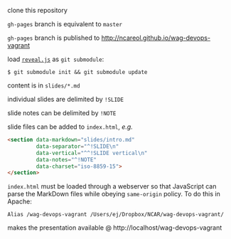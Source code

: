 clone this repository

`gh-pages` branch is equivalent to `master`

`gh-pages` branch is published to http://ncareol.github.io/wag-devops-vagrant

load [`reveal.js`](https://github.com/hakimel/reveal.js/) as `git submodule`:

    $ git submodule init && git submodule update

content is in `slides/*.md`

individual slides are delimited by `!SLIDE`

slide notes can be delimited by `!NOTE`

slide files can be added to `index.html`, *e.g.*

```html
<section data-markdown="slides/intro.md"
         data-separator="^!SLIDE\n"
         data-vertical="^^!SLIDE vertical\n"
         data-notes="^!NOTE"
         data-charset="iso-8859-15">
</section>
```

`index.html` must be loaded through a webserver so that JavaScript can parse the MarkDown files while obeying `same-origin` policy. To do this in Apache:

```
Alias /wag-devops-vagrant /Users/ej/Dropbox/NCAR/wag-devops-vagrant/
```

makes the presentation available @ http://localhost/wag-devops-vagrant
